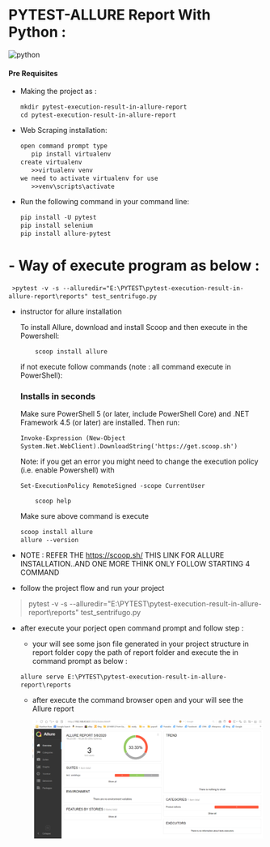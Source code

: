 # PYTEST-ALLURE Report With Python :

![python](https://img.shields.io/badge/Made%20with-Python-1f425f.svg)

#### Pre Requisites

  - Making the project as :
    ```
    mkdir pytest-execution-result-in-allure-report
	cd pytest-execution-result-in-allure-report
    ```
  - Web Scraping installation:
     ```
     open command prompt type 
        pip install virtualenv
     create virtualenv
    	>>virtualenv venv
     we need to activate virtualenv for use
    	>>venv\scripts\activate
    ```
  - Run the following command in your command line:
    ```
    pip install -U pytest
    pip install selenium
    pip install allure-pytest
    ```
  # - Way of execute program as below :
     >pytest -v -s --alluredir="E:\PYTEST\pytest-execution-result-in-allure-report\reports" test_sentrifugo.py
    
  - instructor for allure installation
    
    To install Allure, download and install Scoop and then execute in the Powershell:
    ```
        scoop install allure
    ```  
    if not execute follow commands (note : all command execute in PowerShell):
    
    ### Installs in seconds
    
    Make sure PowerShell 5 (or later, include PowerShell Core) and .NET Framework 4.5 (or later) are installed. Then run:
    ``` 
    Invoke-Expression (New-Object System.Net.WebClient).DownloadString('https://get.scoop.sh')
    ```
    
    Note: if you get an error you might need to change the execution policy (i.e. enable Powershell) with
    
    ```
    Set-ExecutionPolicy RemoteSigned -scope CurrentUser
    ```
    ```
        scoop help 
    ```
    Make sure above command is execute
    ```
    scoop install allure
    allure --version
    ```
  - NOTE : REFER THE https://scoop.sh/ THIS LINK FOR ALLURE INSTALLATION..AND ONE MORE THINK ONLY FOLLOW STARTING 4 COMMAND 
    
  - follow the project flow and run your project
   >pytest -v -s --alluredir="E:\PYTEST\pytest-execution-result-in-allure-report\reports" test_sentrifugo.py
  - after execute your porject open command prompt and follow step :
    * your will see some json file generated in your project structure in report folder
     copy the path of report folder and execute the in command prompt as below :
     
     ```
     allure serve E:\PYTEST\pytest-execution-result-in-allure-report\reports
     ```
    * after execute the command browser open and your will see the Allure report
    
        ![N|Solid](allure.PNG) 
    
  
     
     
       
    